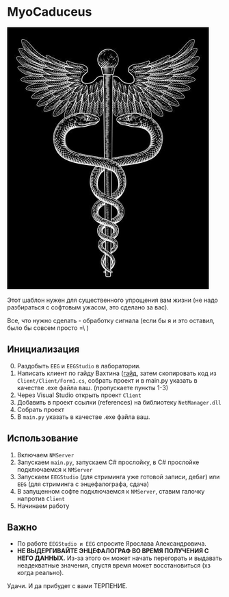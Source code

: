 # MyoCaduceus
![](https://raw.githubusercontent.com/LiptonItTea/MyoCaduceus/refs/heads/main/logo.png)

Этот шаблон нужен для существенного упрощения вам жизни (не надо разбираться с софтовым ужасом, это сделано за вас).

Все, что нужно сделать - обработку сигнала (если бы я и это оставил, было бы совсем просто =\\ )

## Инициализация
0. Раздобыть `EEG` и `EEGStudio` в лаборатории.
0. Написать клиент по гайду Вахтина ([гайд](https://www.youtube.com/watch?v=LXioRIRlEQ4), затем скопировать код из `Client/Client/Form1.cs`, собрать проект и в main.py указать в качестве .exe файла ваш. (пропускаете пункты 1-3)
1. Через Visual Studio открыть проект `Client`
2. Добавить в проект ссылки (references) на библиотеку `NetManager.dll`
3. Собрать проект
4. В `main.py` указать в качестве .exe файла ваш.

## Использование
1. Включаем `NMServer`
2. Запускаем `main.py`, запускаем C# прослойку, в C# прослойке подключаемся к `NMServer`
3. Запускаем `EEGStudio` (для стриминга уже готовой записи, дебаг) или `EEG` (для стриминга с энцефалографа, сдача)
4. В запущенном софте подключаемся к `NMServer`, ставим галочку напротив `Client`
5. Начинаем работу

## Важно
- По работе `EEGStudio и EEG` спросите Ярослава Александровича.
- **НЕ ВЫДЕРГИВАЙТЕ ЭНЦЕФАЛОГРАФ ВО ВРЕМЯ ПОЛУЧЕНИЯ С НЕГО ДАННЫХ.** Из-за этого он может начать перегорать и выдавать неадекватные значения, спустя время может восстановиться (хз когда реально).

Удачи. И да прибудет с вами ТЕРПЕНИЕ.